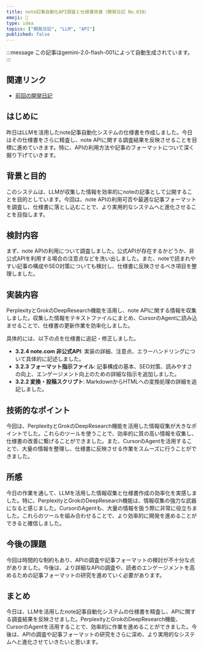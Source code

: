 ```yaml
---
title: note記事自動化API調査と仕様書改善（開発日記 No.038）
emoji: 📝
type: idea
topics: ["開発日記", "LLM", "API"]
published: false
---
```

:::message
この記事はgemini-2.0-flash-001によって自動生成されています。
:::

## 関連リンク
- [前回の開発日記](https://zenn.dev/centervil/articles/2025-04-06_037_dev-diary)

## はじめに
昨日はLLMを活用したnote記事自動化システムの仕様書を作成しました。今日はその仕様書をさらに精査し、note APIに関する調査結果を反映させることを目標に進めていきます。特に、APIの利用方法や記事のフォーマットについて深く掘り下げていきます。

## 背景と目的
このシステムは、LLMが収集した情報を効率的にnoteの記事として公開することを目的としています。今回は、note APIの利用可否や最適な記事フォーマットを調査し、仕様書に落とし込むことで、より実用的なシステムへと進化させることを目指します。

## 検討内容
まず、note APIの利用について調査しました。公式APIが存在するかどうか、非公式APIを利用する場合の注意点などを洗い出しました。また、noteで読まれやすい記事の構成やSEO対策についても検討し、仕様書に反映させるべき項目を整理しました。

## 実装内容
PerplexityとGrokのDeepResearch機能を活用し、note APIに関する情報を収集しました。収集した情報をテキストファイルにまとめ、CursorのAgentに読み込ませることで、仕様書の更新作業を効率化しました。

具体的には、以下の点を仕様書に追記・修正しました。

*   **3.2.4 note.com 非公式API**: 実装の詳細、注意点、エラーハンドリングについて具体的に記述しました。
*   **3.2.3 フォーマット指示ファイル**: 記事構成の基本、SEO対策、読みやすさの向上、エンゲージメント向上のための詳細な指示を追加しました。
*   **3.2.2 変換・投稿スクリプト**: MarkdownからHTMLへの変換処理の詳細を追記しました。

## 技術的なポイント
今回は、PerplexityとGrokのDeepResearch機能を活用した情報収集が大きなポイントでした。これらのツールを使うことで、効率的に質の高い情報を収集し、仕様書の改善に繋げることができました。また、CursorのAgentを活用することで、大量の情報を整理し、仕様書に反映させる作業をスムーズに行うことができました。

## 所感
今日の作業を通して、LLMを活用した情報収集と仕様書作成の効率化を実感しました。特に、PerplexityとGrokのDeepResearch機能は、情報収集の強力な武器になると感じました。CursorのAgentも、大量の情報を扱う際に非常に役立ちました。これらのツールを組み合わせることで、より効率的に開発を進めることができると確信しました。

## 今後の課題
今回は時間的な制約もあり、APIの調査や記事フォーマットの検討が不十分な点がありました。今後は、より詳細なAPIの調査や、読者のエンゲージメントを高めるための記事フォーマットの研究を進めていく必要があります。

## まとめ
今日は、LLMを活用したnote記事自動化システムの仕様書を精査し、APIに関する調査結果を反映させました。PerplexityとGrokのDeepResearch機能、CursorのAgentを活用することで、効率的に作業を進めることができました。今後は、APIの調査や記事フォーマットの研究をさらに深め、より実用的なシステムへと進化させていきたいと思います。